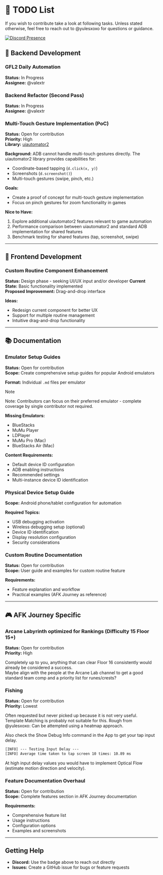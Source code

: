 # 📝 TODO List

If you wish to contribute take a look at following tasks. Unless stated otherwise, feel free to reach out to @yulesxoxo for questions or guidance.

[![Discord Presence](https://lanyard.cnrad.dev/api/518169167048998913)](https://discord.com/users/518169167048998913)

## 🐍 Backend Development

### GFL2 Daily Automation
**Status:** In Progress  
**Assignee:** @valextr  


### Backend Refactor (Second Pass)
**Status:** In Progress  
**Assignee:** @valextr  


### Multi-Touch Gesture Implementation (PoC)
**Status:** Open for contribution  
**Priority:** High  
**Library:** [uiautomator2](https://github.com/openatx/uiautomator2)

**Background:** ADB cannot handle multi-touch gestures directly. The uiautomator2 library provides capabilities for:
- Coordinate-based tapping (`d.click(x, y)`)
- Screenshots (`d.screenshot()`)
- Multi-touch gestures (swipe, pinch, etc.)

**Goals:**
- Create a proof of concept for multi-touch gesture implementation
- Focus on pinch gestures for zoom functionality in games

**Nice to Have:**
1. Explore additional uiautomator2 features relevant to game automation
2. Performance comparison between uiautomator2 and standard ADB implementation for shared features
3. Benchmark testing for shared features (tap, screenshot, swipe)

---

## 🎨 Frontend Development

### Custom Routine Component Enhancement
**Status:** Design phase - seeking UI/UX input and/or developer
**Current State:** Basic functionality implemented  
**Proposed Improvement:** Drag-and-drop interface

**Ideas:**
- Redesign current component for better UX
- Support for multiple routine management
- Intuitive drag-and-drop functionality

---

## 📚 Documentation

### Emulator Setup Guides
**Status:** Open for contribution  
**Scope:** Create comprehensive setup guides for popular Android emulators

**Format:** Individual `.md` files per emulator

> [!NOTE]
> Note: Contributors can focus on their preferred emulator - complete coverage by single contributor not required.

**Missing Emulators:**
- BlueStacks
- MuMu Player
- LDPlayer
- MuMu Pro (Mac)
- BlueStacks Air (Mac)

**Content Requirements:**
- Default device ID configuration
- ADB enabling instructions
- Recommended settings
- Multi-instance device ID identification

### Physical Device Setup Guide
**Scope:** Android phone/tablet configuration for automation

**Required Topics:**
- USB debugging activation
- Wireless debugging setup (optional)
- Device ID identification
- Display resolution configuration
- Security considerations

### Custom Routine Documentation
**Status:** Open for contribution  
**Scope:** User guide and examples for custom routine feature

**Requirements:**
- Feature explanation and workflow
- Practical examples (AFK Journey as reference)

---

## 🎮 AFK Journey Specific

### Arcane Labyrinth optimized for Rankings (Difficulty 15 Floor 15+)
**Status:** Open for contribution  
**Priority:** High

Completely up to you, anything that can clear Floor 16 consistently would already be considered a success.  
Maybe align with the people at the Arcane Lab channel to get a good standard team comp and a priority list for runes/crests?


### Fishing
**Status:** Open for contribution  
**Priority:** Lowest

Often requested but never picked up because it is not very useful.  
Template Matching is probably not suitable for this.
Rough from @yulesxoxo: Can be attempted using a heatmap approach.

Also check the Show Debug Info command in the App to get your tap input delay.  
```txt
[INFO] --- Testing Input Delay ---
[INFO] Average time taken to tap screen 10 times: 10.89 ms
```  
At high input delay values you would have to implement Optical Flow (estimate motion direction and velocity).  

### Feature Documentation Overhaul
**Status:** Open for contribution  
**Scope:** Complete features section in AFK Journey documentation

**Requirements:**
- Comprehensive feature list
- Usage instructions
- Configuration options
- Examples and screenshots

---

## Getting Help

- **Discord:** Use the badge above to reach out directly
- **Issues:** Create a GitHub issue for bugs or feature requests
